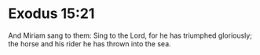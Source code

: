 # Exodus 15:21

And Miriam sang to them: Sing to the Lord, for he has triumphed gloriously; the horse and his rider he has thrown into the sea.
